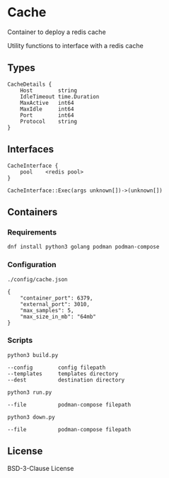 # Cache

Container to deploy a redis cache

Utility functions to interface with a redis cache

## Types

```
CacheDetails {
	Host        string
	IdleTimeout time.Duration
	MaxActive   int64 
	MaxIdle     int64 
	Port        int64
	Protocol    string
}
```

## Interfaces

```
CacheInterface {
    pool    <redis pool>
}

CacheInterface::Exec(args unknown[])->(unknown[])
```

## Containers

### Requirements

```
dnf install python3 golang podman podman-compose
```

### Configuration

```
./config/cache.json

{
    "container_port": 6379,
    "external_port": 3010,
    "max_samples": 5,
    "max_size_in_mb": "64mb"
}
```

### Scripts

```
python3 build.py

--config        config filepath
--templates     templates directory
--dest          destination directory
```

```
python3 run.py

--file          podman-compose filepath
```

```
python3 down.py

--file          podman-compose filepath
```


## License

BSD-3-Clause License
